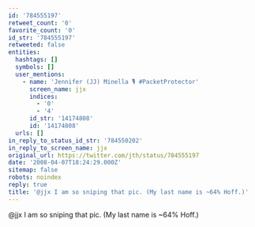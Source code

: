 ```yaml
---
id: '784555197'
retweet_count: '0'
favorite_count: '0'
id_str: '784555197'
retweeted: false
entities:
  hashtags: []
  symbols: []
  user_mentions:
    - name: 'Jennifer (JJ) Minella 🎙 #PacketProtector'
      screen_name: jjx
      indices:
        - '0'
        - '4'
      id_str: '14174808'
      id: '14174808'
  urls: []
in_reply_to_status_id_str: '784550202'
in_reply_to_screen_name: jjx
original_url: https://twitter.com/jth/status/784555197
date: '2008-04-07T18:24:29.000Z'
sitemap: false
robots: noindex
reply: true
title: '@jjx I am so sniping that pic. (My last name is ~64% Hoff.)'
---
```


@jjx I am so sniping that pic. (My last name is ~64% Hoff.)